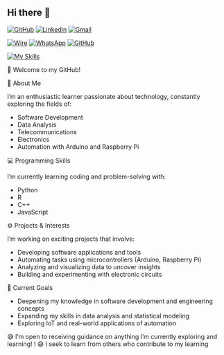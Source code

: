 ## Hi there 👋

[![GitHub](https://img.shields.io/badge/-Github-000?style=flat&logo=Github&logoColor=white)](https://github.com/Mr-maike)
[![Linkedin](https://img.shields.io/badge/-LinkedIn-blue?style=flat&logo=Linkedin&logoColor=white)](https://www.linkedin.com/in/maike-heris-do-amaral-belarmino-643483205/)
[![Gmail](https://img.shields.io/badge/-Gmail-c14438?style=flat&logo=Gmail&logoColor=white)](mailto:maike.h.belarmino@gmail.com)

[![Wire](https://img.shields.io/badge/Wire-B71C1C?style=for-the-badge&logo=wire&logoColor=white)]()
[![WhatsApp](https://img.shields.io/badge/WhatsApp-25D366?style=for-the-badge&logo=whatsapp&logoColor=white )]()
[![GitHub](https://img.shields.io/badge/-Github-000?style=for-the-badge&logo=Github&logoColor=white)]()

[![My Skills](https://skillicons.dev/icons?i=js,html,css,r,python,cpp,mysql,arduino,raspberrypi,vscode,linux,latex,jupyter,md,oracle,google)](https://skillicons.dev)


<!--
**riveracrist/riveracrist** is a ✨ _special_ ✨ repository because its `README.md` (this file) appears on your GitHub profile.

Here are some ideas to get you started:

- 🔭 I’m currently working on ...
- 🌱 I’m currently learning ...
- 👯 I’m looking to collaborate on ...
- 🤔 I’m looking for help with ...
- 💬 Ask me about ...
- 📫 How to reach me: ...
- 😄 Pronouns: ...
- ⚡ Fun fact: ...
-->

👋 Welcome to my GitHub!

🌟 About Me

I’m an enthusiastic learner passionate about technology, constantly exploring the fields of:

* Software Development
* Data Analysis
* Telecommunications
* Electronics
* Automation with Arduino and Raspberry Pi

💻 Programming Skills

I’m currently learning coding and problem-solving with:

* Python
* R
* C++
* JavaScript

⚙️ Projects & Interests

I’m working on exciting projects that involve:

* Developing software applications and tools
* Automating tasks using microcontrollers (Arduino, Raspberry Pi)
* Analyzing and visualizing data to uncover insights
* Building and experimenting with electronic circuits

📘 Current Goals

* Deepening my knowledge in software development and engineering concepts
* Expanding my skills in data analysis and statistical modeling
* Exploring IoT and real-world applications of automation



😅 I’m open to receiving guidance on anything I’m currently exploring and learning! ! 😅
I seek to learn from others who contribute to my learning
